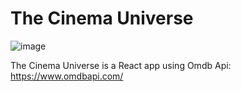 # The Cinema Universe 

![image](https://user-images.githubusercontent.com/62139765/223175835-943bba87-7eda-4324-a837-c1974dd208e2.png)

The Cinema Universe is a React app using Omdb Api: https://www.omdbapi.com/
